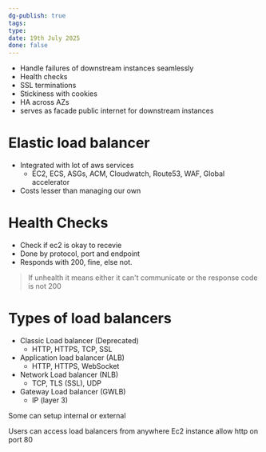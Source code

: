 ```yaml
---
dg-publish: true
tags: 
type: 
date: 19th July 2025
done: false
---
```


- Handle failures of downstream instances seamlessly
- Health checks
- SSL terminations
- Stickiness with cookies
- HA across AZs
- serves as facade public internet for downstream instances

# Elastic load balancer
- Integrated with lot of aws services
	- EC2, ECS, ASGs, ACM, Cloudwatch, Route53, WAF, Global accelerator
- Costs lesser than managing our own

# Health Checks
- Check if ec2 is okay to recevie
- Done by protocol, port and endpoint
- Responds with 200, fine, else not.

> If unhealth it means either it can't communicate or the response code is not 200

# Types of load balancers
- Classic Load balancer (Deprecated)
	- HTTP, HTTPS, TCP, SSL
- Application load balancer (ALB)
	- HTTP, HTTPS, WebSocket
- Network Load balancer (NLB)
	- TCP, TLS (SSL), UDP
- Gateway Load balancer (GWLB)
	- IP (layer 3)

Some can setup internal or external

Users can access load balancers from anywhere
Ec2 instance allow http on port 80

